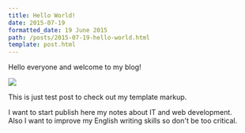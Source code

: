 ```yaml
---
title: Hello World!
date: 2015-07-19
formatted_date: 19 June 2015
path: /posts/2015-07-19-hello-world.html
template: post.html
---
```


Hello everyone and welcome to my blog!

![](/images/first_blog_today.jpg)

This is just test post to check out my template markup.

I want to start publish here my notes about IT and web development.<br />
Also I want to improve my English writing skills so don't be too critical.
